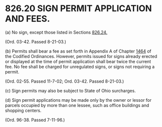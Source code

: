 826.20 SIGN PERMIT APPLICATION AND FEES.
========================================

​(a) No sign, except those listed in Sections [826.24.](3a854a95.html)

(Ord. 03-42. Passed 8-21-03.)

​(b) Permits shall bear a fee as set forth in Appendix A of Chapter
[1464](58d37b9c.html) of the Codified Ordinances. However, permits
issued for signs already erected or displayed at the time of permit
application shall bear twice the current fee. No fee shall be charged
for unregulated signs, or signs not requiring a permit.

(Ord. 02-55. Passed 11-7-02; Ord. 03-42. Passed 8-21-03.)

​(c) Sign permits may also be subject to State of Ohio surcharges.

​(d) Sign permit applications may be made only by the owner or lessor
for parcels occupied by more than one lessee, such as office buildings
and shopping centers.

(Ord. 96-38. Passed 7-11-96.)
